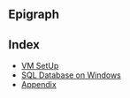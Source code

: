 ## Epigraph



## Index
- [VM SetUp](handbook/VM_Instalation.md)
- [SQL Database on Windows](handbook/database_handbook.md)
- [Appendix](Appendix.md)